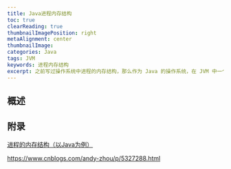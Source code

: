 ```yaml
---
title: Java进程内存结构
toc: true
clearReading: true
thumbnailImagePosition: right
metaAlignment: center
thumbnailImage:
categories: Java
tags: JVM
keywords: 进程内存结构
excerpt: 之前写过操作系统中进程的内存结构，那么作为 Java 的操作系统，在 JVM 中一个进程是如何抽象的？
---
```


## 概述



## 附录
[进程的内存结构（以Java为例）](https://fengyuanblog.github.io/2019/09/27/%E8%BF%9B%E7%A8%8B%E7%9A%84%E5%86%85%E5%AD%98%E7%BB%93%E6%9E%84(%E4%BB%A5Java%E4%B8%BA%E4%BE%8B)/)

https://www.cnblogs.com/andy-zhou/p/5327288.html

